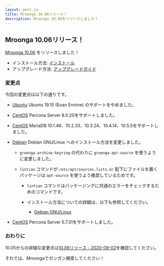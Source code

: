 ```yaml
---
layout: post.ja
title: Mroonga 10.06リリース！
description: Mroonga 10.06をリリースしました！
---
```


## Mroonga 10.06リリース！

[Mroonga 10.06](/ja/docs/news.html#release-10-06) をリリースしました！

* インストール方法: [インストール](/ja/docs/install.html)
* アップグレード方法: [アップグレードガイド](/ja/docs/upgrade.html)

### 変更点

今回の変更点は以下の通りです。

* [Ubuntu](/ja/docs/install/ubuntu) Ubuntu 19.10 (Eoan Ermine) のサポートをやめました。

* [CentOS](/ja/docs/install/centos) Percona Server 8.0.20をサポートしました。

* [CentOS](/ja/docs/install/centos) MariaDB 10.1.46、10.2.33、10.3.24、10.4.14、10.5.5をサポートしました。

* [Debian](/ja/docs/install/debian) Debian GNU/Linux へのインストール方法を変更しました。

  * `groonga-archive-keyring` の代わりに `groonga-apt-source` を使うように変更しました。
  * `lintian` コマンドが `/etc/apt/sources.lists.d/` 配下にファイルを置くパッケージは `apt-source` を使うよう推奨しているためです。

    * `lintian` コマンドはパッケージングに共通のエラーをチェックするためのコマンドです。
    * インストール方法についての詳細は、以下も参照してください。

      * [Debian GNU/Linux](/ja/docs/install/debian)

* [CentOS](/ja/docs/install/centos) Percona Server 5.7.31をサポートしました。

### おわりに

10.05からの詳細な変更点は[10.06リリース - 2020-09-02](/ja/docs/news.html#release-10-06)を確認してください。

それでは、Mroongaでガンガン検索してください！
